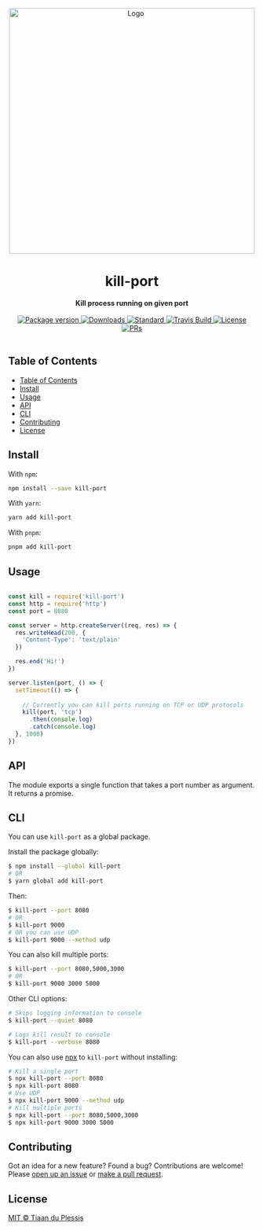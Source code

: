 <div align="center">
  <img src="./logo.png" alt="Logo" width="500px">
</div>
<h1 align="center">kill-port</h1>
<div align="center">
  <strong>Kill process running on given port</strong>
</div>
<br>
<div align="center">
  <a href="https://npmjs.org/package/kill-port">
    <img src="https://img.shields.io/npm/v/kill-port.svg?style=flat-square" alt="Package version" />
  </a>
  <a href="https://npmjs.org/package/kill-port">
    <img src="https://img.shields.io/npm/dm/kill-port.svg?style=flat-square" alt="Downloads" />
  </a>
  <a href="https://github.com/feross/standard">
    <img src="https://img.shields.io/badge/code%20style-standard-brightgreen.svg?style=flat-square" alt="Standard" />
  </a>
  <a href="https://travis-ci.org/tiaanduplessis/kill-port">
    <img src="https://img.shields.io/travis/tiaanduplessis/kill-port.svg?style=flat-square" alt="Travis Build" />
  </a>
  <a href="https://github.com/tiaanduplessis/kill-port/blob/master/LICENSE">
    <img src="https://img.shields.io/npm/l/kill-port.svg?style=flat-square" alt="License" />
  </a>
  <a href="http://makeapullrequest.com">
    <img src="https://img.shields.io/badge/PRs-welcome-brightgreen.svg?style=flat-square" alt="PRs" />
  </a>
</div>
<br>


## Table of Contents
- [Table of Contents](#table-of-contents)
- [Install](#install)
- [Usage](#usage)
- [API](#api)
- [CLI](#cli)
- [Contributing](#contributing)
- [License](#license)

## Install


With `npm`:
```sh
npm install --save kill-port
```

With `yarn`:
```sh
yarn add kill-port
```

With `pnpm`:
```sh
pnpm add kill-port
```

## Usage

```js

const kill = require('kill-port')
const http = require('http')
const port = 8080

const server = http.createServer((req, res) => {
  res.writeHead(200, {
    'Content-Type': 'text/plain'
  })

  res.end('Hi!')
})

server.listen(port, () => {
  setTimeout(() => {
    
    // Currently you can kill ports running on TCP or UDP protocols
    kill(port, 'tcp')
      .then(console.log)
      .catch(console.log)
  }, 1000)
})

```

## API

The module exports a single function that takes a port number as argument. It returns a promise.

## CLI

You can use `kill-port` as a global package.

Install the package globally:

```sh
$ npm install --global kill-port
# OR
$ yarn global add kill-port
```

Then:

```sh
$ kill-port --port 8080
# OR
$ kill-port 9000
# OR you can use UDP
$ kill-port 9000 --method udp
```

You can also kill multiple ports:

```sh
$ kill-port --port 8080,5000,3000
# OR
$ kill-port 9000 3000 5000
```

Other CLI options:

```sh
# Skips logging information to console
$ kill-port --quiet 8080

# Logs kill result to console
$ kill-port --verbose 8080
```

You can also use [npx](https://nodejs.dev/learn/the-npx-nodejs-package-runner) to `kill-port` without installing:

```sh
# Kill a single port
$ npx kill-port --port 8080
$ npx kill-port 8080
# Use UDP
$ npx kill-port 9000 --method udp
# Kill multiple ports
$ npx kill-port --port 8080,5000,3000
$ npx kill-port 9000 3000 5000
```

## Contributing

Got an idea for a new feature? Found a bug? Contributions are welcome! Please [open up an issue](https://github.com/tiaanduplessis/feature-flip/issues) or [make a pull request](https://makeapullrequest.com/).

## License

[MIT © Tiaan du Plessis](./LICENSE)
